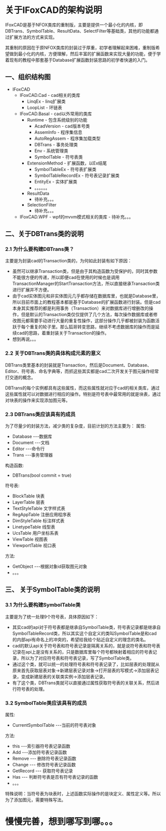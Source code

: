 # 关于IFoxCAD的架构说明

IFoxCAD是基于NFOX类库的重制版，主要是提供一个最小化的内核，即DBTrans、SymbolTable、ResultData、SelectFilter等基础类，其他的功能都通过扩展方法的方式来实现。

其重制的原因在于原NFOX类库的封装过于厚重，初学者理解起来困难，重制版希望做到最小化的内核，方便理解，然后丰富的扩展函数来实现大量的功能，便于学着现有的教程中那套基于Database扩展函数封装思路的初学者快速的入门。

## 一、组织结构图

- IFoxCAD
    - IFoxCAD.Cad - cad相关的类库
        - LinqEx - linq扩展类
        - LoopList - 环链表
    - IFoxCAD.Basal - cad以外常用的类库
        - Runtime - 包含系统级别的功能
            - AcadVersion - cad版本号类
            - AssemInfo - 程序集信息
            - AutoRegAssem - 程序集加载类型
            - DBTrans - 事务处理类
            - Env - 系统管理类
            - SymbolTable - 符号表类
        - ExtensionMethod - 扩展函数，以Ex结尾
            - SymbolTableEx - 符号表扩展类
            - SymbolTableRecordEx - 符号表记录扩展类 
            - EntityEx - 实体扩展类   
            - 。。。。。。  
        - ResultData
            - 待补充。。。
        - SelectionFilter
            - 待补充。。。
    - IFoxCAD.WPF - wpf的mvvm模式相关的类库
            - 待补充。。。

  
## 二、关于DBTrans类的说明

### 2.1 为什么要构建DBTrans类？

主要是为封装cad的Transaction类的，为何如此封装有如下原因：

- 虽然可以继承Transaction类，但是由于其构造函数为受保护的，同时其参数不能很方便的传递，所以即便cad在使用的时候也是调用TransactionManager的StartTransaction方法，所以直接继承Transaction类进行扩展并不方便。
- 由于cad实体图元和非实体图元几乎都存储在数据库里，也就是Database里，所以目前市面上的教程基本都是基于Database的扩展函数进行封装。但是cad本身其实推荐的都是利用事务（Transaction）来对数据库进行增删改的操作，但是默认的Transaction类仅仅提供了几个方法，每次操作数据库或者修改图元都需要手动进行大量的重复性操作，这部分操作几乎都被封装为函数活跃于每个重复的轮子里。那么狐哥转变思路，继续不考虑数据库的操作而是延续cad的思路，着重封装关于Transaction的操作。
- 想到再说。。。

### 2.2 关于DBTrans类的具体构成元素的意义

DBTrans类里基本的封装就是Transaction，然后是Document、Database、Editor、符号表、命名字典等，而抓这些其实都是cad二次开发关于图元操作经常打交道的概念。

DBTrans的每个实例都具有这些属性，而这些属性就对应于cad的相关类库，通过这些属性就可以对数据进行相应的操作。特别是符号表中最常用的就是块表，通过对块表的操作来实现添加图元等。

### 2.3 DBTrans类应该具有的成员
为了尽量少的封装方法，减少类的复杂度，目前计划的方法主要为：
属性:
- Database  ---数据库
- Document  ---文档
- Editor  ---命令行
- Trans  ---事务管理器

构造函数:
- DBTrans(bool commit = true)

符号表:
- BlockTable 块表
- LayerTable 层表
- TextStyleTable 文字样式表
- RegAppTable 注册应用程序表
- DimStyleTable 标注样式表
- LinetypeTable 线型表
- UcsTable 用户坐标系表
- ViewTable 视图表
- ViewportTable 视口表

方法:
- GetObject  ---根据对象id获取图元对象
- 。。。

## 三、 关于SymbolTable类的说明

### 3.1 为什么要构建SymbolTable类

主要是为了统一处理9个符号表，具体原因如下：

- 其实cad的api对于符号表都是继承自SymbolTable类，符号表记录都是继承自SymbolTableRecord类，所以其实这个自定义的类叫SymbolTable是和cad的内部api有命名上的冲突的，希望给我给个贴近自定义的理念的类名。
- cad的默认api关于符号表和符号表记录是隔离关系的，就是说符号表和符号表记录在api上是没有关系的，只是数据库里每个符号都映射着相应的符号表记录，所以为了对应符号表和符号表记录，写了SymbolTable类。
- 通过这个类，就可以统一的处理符号表和符号表记录了，比如层表的处理就从原来首先获取层表对象->新建层表记录对象->打开层表的写模式->添加层表记录，变成新建层表的关联类实例->添加层表记录。
- 有了这个类，DBTrans类就可以直接通过属性获取符号表的关联关系，然后进行符号表的处理。

### 3.2 SymbolTable类应该具有的成员
属性:
- CurrentSymbolTable  ---当前的符号表对象

方法:
- this  ---索引器符号表记录函数
- Add  ---添加符号表记录函数
- Remove --- 删除符号表记录函数
- Change --- 修改符号表记录函数
- GetRecord --- 获取符号表记录
- Has --- 判断符号表是否有符号表记录的函数
- 。。。

特殊说明：当符号表为块表时，上述函数实际操作的是块定义、属性定义等。所以为了添加图元，需要特殊写法。

# 慢慢完善，想到哪写到哪。。。









